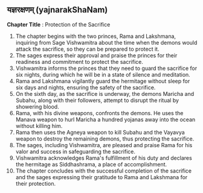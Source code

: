 ## यज्ञरक्षणम् (yajnarakShaNam)

**Chapter Title** : Protection of the Sacrifice

1. The chapter begins with the two princes, Rama and Lakshmana, inquiring from Sage Vishwamitra about the time when the demons would attack the sacrifice, so they can be prepared to protect it.
2. The sages express their approval and praise the princes for their readiness and commitment to protect the sacrifice.
3. Vishwamitra informs the princes that they need to guard the sacrifice for six nights, during which he will be in a state of silence and meditation.
4. Rama and Lakshmana vigilantly guard the hermitage without sleep for six days and nights, ensuring the safety of the sacrifice.
5. On the sixth day, as the sacrifice is underway, the demons Maricha and Subahu, along with their followers, attempt to disrupt the ritual by showering blood.
6. Rama, with his divine weapons, confronts the demons. He uses the Manava weapon to hurl Maricha a hundred yojanas away into the ocean without killing him.
7. Rama then uses the Agneya weapon to kill Subahu and the Vayavya weapon to destroy the remaining demons, thus protecting the sacrifice.
8. The sages, including Vishwamitra, are pleased and praise Rama for his valor and success in safeguarding the sacrifice.
9. Vishwamitra acknowledges Rama's fulfillment of his duty and declares the hermitage as Siddhashrama, a place of accomplishment.
10. The chapter concludes with the successful completion of the sacrifice and the sages expressing their gratitude to Rama and Lakshmana for their protection.
